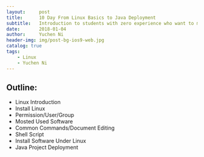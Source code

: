 ```yaml
---
layout:     post
title:      10 Day From Linux Basics to Java Deployment
subtitle:   Introduction to students with zero experience who want to master linux bais for backend and deployment.
date:       2018-01-04
author:     Yuchen Ni
header-img: img/post-bg-ios9-web.jpg
catalog: true
tags:
    - Linux
    - Yuchen Ni
---
```






## Outline:
- Linux Introduction
- Install Linux
- Permission/User/Group
- Mosted Used Software
- Common Commands/Document Editing
- Shell Script
- Install Software Under Linux
- Java Project Deployment




